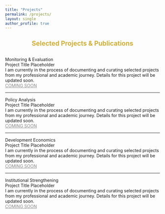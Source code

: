 ```yaml
---
title: "Projects"
permalink: /projects/
layout: single
author_profile: true
---
```


<section>
  <h2 style="color:#d4af37; text-align:center; margin-bottom:1.5em;">Selected Projects & Publications</h2>
  <div class="project-list">
    <div class="project-item">
      <div class="project-category">Monitoring & Evaluation</div>
      <div class="project-title">Project Title Placeholder</div>
      <div class="project-desc">I am currently in the process of documenting and curating selected projects from my professional and academic journey. Details for this project will be updated soon.</div>
      <a class="project-link" href="#" style="pointer-events:none; opacity:0.5;">COMING SOON</a>
    </div>
    <hr class="project-divider" />
    <div class="project-item">
      <div class="project-category">Policy Analysis</div>
      <div class="project-title">Project Title Placeholder</div>
      <div class="project-desc">I am currently in the process of documenting and curating selected projects from my professional and academic journey. Details for this project will be updated soon.</div>
      <a class="project-link" href="#" style="pointer-events:none; opacity:0.5;">COMING SOON</a>
    </div>
    <hr class="project-divider" />
    <div class="project-item">
      <div class="project-category">Development Economics</div>
      <div class="project-title">Project Title Placeholder</div>
      <div class="project-desc">I am currently in the process of documenting and curating selected projects from my professional and academic journey. Details for this project will be updated soon.</div>
      <a class="project-link" href="#" style="pointer-events:none; opacity:0.5;">COMING SOON</a>
    </div>
    <hr class="project-divider" />
    <div class="project-item">
      <div class="project-category">Institutional Strengthening</div>
      <div class="project-title">Project Title Placeholder</div>
      <div class="project-desc">I am currently in the process of documenting and curating selected projects from my professional and academic journey. Details for this project will be updated soon.</div>
      <a class="project-link" href="#" style="pointer-events:none; opacity:0.5;">COMING SOON</a>
    </div>
  </div>
</section>
